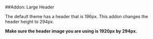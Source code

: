 ##Addon: Large Header

The default theme has a header that is 196px. This addon changes the header height to 294px.

**Make sure the header image you are using is 1920px by 294px.**
